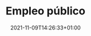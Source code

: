 ---
title: "Empleo público"
icon: "fas fa-user-hard-hat"
section_img: "./images/empleo_publico.jpeg"
date: 2021-11-09T14:26:33+01:00
type: "empleo-publico"
weight: 8
layout: "single"
type: templates
url: "tu-administracion/empleo-publico/"
sections_title: ["empleoseccion1","empleoseccion2","empleoseccion3","empleoseccion4","empleoseccion5"]
struc_dep_pic: ""
layout: general
---